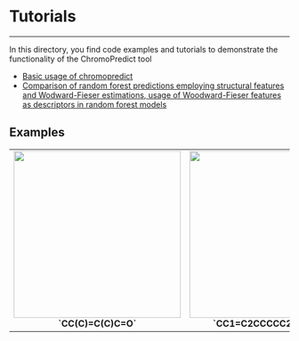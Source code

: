 # Tutorials
------------

In this directory, you find code examples and tutorials to demonstrate the functionality of the ChromoPredict tool

- [Basic usage of chromopredict](https://github.com/CompPhotoChem/ChromoPredict/blob/main/examples/01_tutorial_ChromoPredict.ipynb)
- [Comparison of random forest predictions employing structural features and Wodward-Fieser estimations, usage of Woodward-Fieser features as descriptors in random forest models](https://github.com/CompPhotoChem/ChromoPredict/blob/main/examples/02_RF_Prediction_enones.ipynb)

## Examples

<table>
  <tr>
    <td align="center">
      <img src="https://github.com/CompPhotoChem/Woodward_Fieser_Rules/blob/main/examples/CC(C)%3DC(C)C%3DO.png" width="300px"><br>
      <b>`CC(C)=C(C)C=O`</b>
    </td>
    <td align="center">
      <img src="https://github.com/CompPhotoChem/Woodward_Fieser_Rules/blob/main/examples/CC1%3DC2CCCCC2CCC1%3DO.png" width="300px"><br>
      <b>`CC1=C2CCCCC2CCC1=O`</b>
    </td>
    <td align="center">
      <img src="https://github.com/CompPhotoChem/Woodward_Fieser_Rules/blob/main/examples/CC(%3DO)C%3DCC1%3DC(C)CCCC1(C)C.png" width="300px"><br>
      <b>`CC(=O)C=CC1=C(C)CCCC1(C)C`</b>
    </td>
  </tr>
</table>
